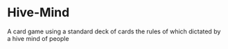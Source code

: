 # Hive-Mind
A card game using a standard deck of cards the rules of which dictated by a hive mind of people
